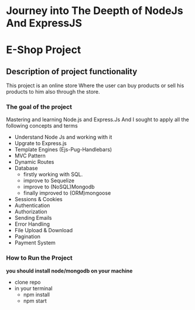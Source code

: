 # Journey into The Deepth of NodeJs And ExpressJS
# E-Shop Project
## Description of project functionality
This project is an online store
Where the user can buy products or sell his products to him also through the store.

### The goal of the project
Mastering and learning Node.js and Express.Js
And I sought to apply all the following concepts and terms

*   Understand Node Js and working with it
*   Upgrate to Express.js
*   Template Engines (Ejs-Pug-Handlebars)
*   MVC Pattern
*   Dynamic Routes
*   Database
    *   firstly working with SQL.
    *   improve to Sequelize
    *   improve to (NoSQL)Mongodb
    *   finally improved to (ORM)mongoose
*   Sessions & Cookies
*   Authentication
*   Authorization
*   Sending Emails
*   Error Handling
*   File Upload & Download
*   Pagination
*   Payment System

### How to Run the Project
**you should install node/mongodb on your machine**
*   clone repo
*   in your terminal
    *   npm install
    *   npm start
